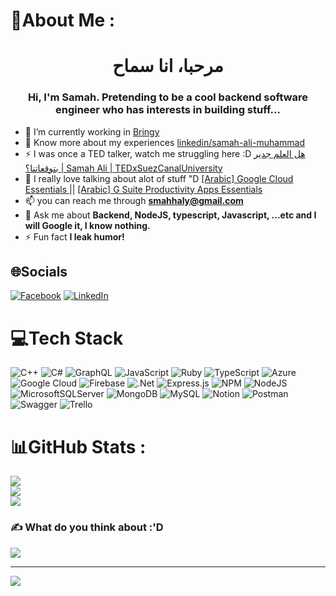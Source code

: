 # 💫About Me :
<h1 align="center">مرحبا، انا سماح</h1>

<h3 align="center">Hi, I'm Samah. Pretending to be a cool backend software engineer who has interests in building stuff...</h3>

- 🔭 I’m currently working in [Bringy](https://bringy.com/)
- 📄 Know more about my experiences [linkedin/samah-ali-muhammad](https://www.linkedin.com/in/samah-ali-muhammad/)
- ⚡ I was once a TED talker, watch me struggling here :D [هل العلم جدير بتوقعاتنا؟ | Samah Ali | TEDxSuezCanalUniversity
](https://www.youtube.com/watch?v=nUwluRGwO-E&t=30s)
- 👯 I really love talking about alot of stuff "D [[Arabic] Google Cloud Essentials
](https://www.youtube.com/watch?v=ivKuP_Ptfbo&list=LL&index=135) ||  [[Arabic] G Suite Productivity Apps Essentials
](https://www.youtube.com/watch?v=gJHhy6eD2LQ&t=4s) 
- 📫 you can reach me through **smahhaly@gmail.com**
- 💬 Ask me about **Backend, NodeJS, typescript, Javascript, ...etc and I will Google it, I know nothing.** 
- ⚡ Fun fact **I leak humor!**

## 🌐Socials
[![Facebook](https://img.shields.io/badge/Facebook-%231877F2.svg?logo=Facebook&logoColor=white)](https://facebook.com/samah.ali1998) [![LinkedIn](https://img.shields.io/badge/LinkedIn-%230077B5.svg?logo=linkedin&logoColor=white)](https://linkedin.com/in/samah-ali-muhammad) 

# 💻Tech Stack
![C++](https://img.shields.io/badge/c++-%2300599C.svg?style=plastic&logo=c%2B%2B&logoColor=white) ![C#](https://img.shields.io/badge/c%23-%23239120.svg?style=plastic&logo=c-sharp&logoColor=white) ![GraphQL](https://img.shields.io/badge/-GraphQL-E10098?style=plastic&logo=graphql&logoColor=white) ![JavaScript](https://img.shields.io/badge/javascript-%23323330.svg?style=plastic&logo=javascript&logoColor=%23F7DF1E) ![Ruby](https://img.shields.io/badge/ruby-%23CC342D.svg?style=plastic&logo=ruby&logoColor=white) ![TypeScript](https://img.shields.io/badge/typescript-%23007ACC.svg?style=plastic&logo=typescript&logoColor=white) ![Azure](https://img.shields.io/badge/azure-%230072C6.svg?style=plastic&logo=azure-devops&logoColor=white) ![Google Cloud](https://img.shields.io/badge/Google%20Cloud-%234285F4.svg?style=plastic&logo=google-cloud&logoColor=white) ![Firebase](https://img.shields.io/badge/firebase-%23039BE5.svg?style=plastic&logo=firebase) ![.Net](https://img.shields.io/badge/.NET-5C2D91?style=plastic&logo=.net&logoColor=white) ![Express.js](https://img.shields.io/badge/express.js-%23404d59.svg?style=plastic&logo=express&logoColor=%2361DAFB) ![NPM](https://img.shields.io/badge/NPM-%23000000.svg?style=plastic&logo=npm&logoColor=white) ![NodeJS](https://img.shields.io/badge/node.js-6DA55F?style=plastic&logo=node.js&logoColor=white) ![MicrosoftSQLServer](https://img.shields.io/badge/Microsoft%20SQL%20Sever-CC2927?style=plastic&logo=microsoft%20sql%20server&logoColor=white) ![MongoDB](https://img.shields.io/badge/MongoDB-%234ea94b.svg?style=plastic&logo=mongodb&logoColor=white) ![MySQL](https://img.shields.io/badge/mysql-%2300f.svg?style=plastic&logo=mysql&logoColor=white) ![Notion](https://img.shields.io/badge/Notion-%23000000.svg?style=plastic&logo=notion&logoColor=white) ![Postman](https://img.shields.io/badge/Postman-FF6C37?style=plastic&logo=postman&logoColor=white) ![Swagger](https://img.shields.io/badge/-Swagger-%23Clojure?style=plastic&logo=swagger&logoColor=white) ![Trello](https://img.shields.io/badge/Trello-%23026AA7.svg?style=plastic&logo=Trello&logoColor=white)
# 📊GitHub Stats :
![](https://github-readme-stats.vercel.app/api?username=samhhali&theme=radical&hide_border=true&include_all_commits=true&count_private=true)<br/>
![](https://github-readme-streak-stats.herokuapp.com/?user=samhhali&theme=radical&hide_border=true)<br/>
![](https://github-readme-stats.vercel.app/api/top-langs/?username=samhhali&theme=radical&hide_border=true&include_all_commits=true&count_private=true&layout=compact)

### ✍️ What do you think about :'D
<p>
    <img src="https://readme-jokes.vercel.app/api"/>
</p>

---
[![](https://visitcount.itsvg.in/api?id=samhhali&icon=2&color=12)](https://visitcount.itsvg.in)

